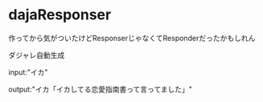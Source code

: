 dajaResponser
=============
作ってから気がついたけどResponserじゃなくてResponderだったかもしれん

ダジャレ自動生成

input:"イカ"

output:"イカ「イカしてる恋愛指南書って言ってました」"
